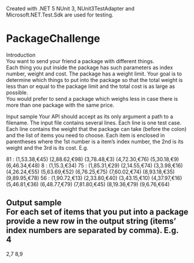 Created with .NET 5
NUnit 3, NUnit3TestAdapter and Microsoft.NET.Test.Sdk are used for testing.

# PackageChallenge

Introduction	
You want to send your friend a package with different things.  
Each thing you put inside the package has such parameters as index number, weight and cost. The 
package has a weight limit. Your goal is to determine which things to put into the package so that the 
total weight is less than or equal to the package limit and the total cost is as large as possible.  
You would prefer to send a package which weighs less in case there is more than one package with the 
same price.  

Input	sample 
Your API should accept as its only argument a path to a filename. The input file contains several lines. 
Each line is one test case.  
Each line contains the weight that the package can take (before the colon) and the list of items you need 
to choose. Each item is enclosed in parentheses where the 1st number is a item’s index number, the 2nd 
is its weight and the 3rd is its cost. E.g. 


81 : (1,53.38,€45) (2,88.62,€98) (3,78.48,€3) (4,72.30,€76) (5,30.18,€9) (6,46.34,€48) 
8 : (1,15.3,€34) 
75 : (1,85.31,€29) (2,14.55,€74) (3,3.98,€16) (4,26.24,€55) (5,63.69,€52) (6,76.25,€75) (7,60.02,€74) (8,93.18,€35) (9,89.95,€78) 
56 : (1,90.72,€13) (2,33.80,€40) (3,43.15,€10) (4,37.97,€16) (5,46.81,€36) (6,48.77,€79) (7,81.80,€45) (8,19.36,€79) (9,6.76,€64) 


Output	sample	
For each set of items that you put into a package provide a new row in the output string (items’ index 
numbers are separated by comma). E.g.  
4 
- 
2,7 
8,9
